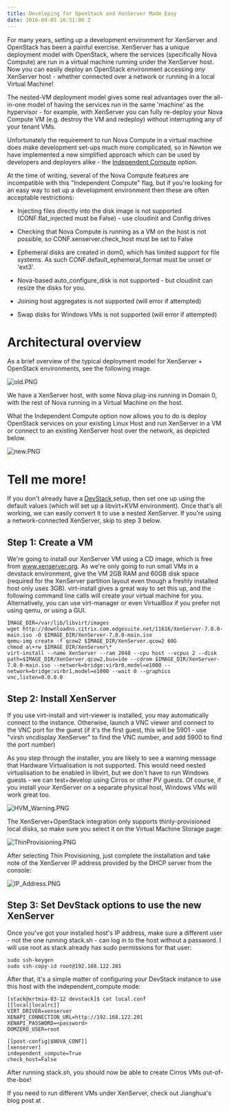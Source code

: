 ```yaml
---
title: Developing for OpenStack and XenServer Made Easy
date: 2016-09-05 16:51:00 Z
---
```


For many years, setting up a development environment for XenServer and OpenStack has been a painful exercise.  XenServer has a unique deployment model with OpenStack, where the services (specifically Nova Compute) are run in a virtual machine running under the XenServer host.  Now you can easily deploy an OpenStack environment accessing *any* XenServer host - whether connected over a network or running in a local Virtual Machine!

The nested-VM deployment model gives some real advantages over the all-in-one model of having the services run in the same 'machine' as the hypervisor - for example, with XenServer you can fully re-deploy your Nova Compute VM (e.g. destroy the VM and redeploy) without interrupting any of your tenant VMs.

Unfortunately the requirement to run Nova Compute in a virtual machine does make development set-ups much more complicated, so in Newton we have implemented a new simplified approach which can be used by developers and deployers alike - the [Independent Compute](https://specs.openstack.org/openstack/nova-specs/specs/newton/approved/xenapi-independent-nova.html) option.

At the time of writing, several of the Nova Compute features are incompatible with this "Independent Compute" flag, but if you're looking for an easy way to set up a development environment then these are often acceptable restrictions:

* Injecting files directly into the disk image is not supported (CONF.flat_injected must be False) - use cloudinit and Config drives

* Checking that Nova Compute is running as a VM on the host is not possible, so CONF.xenserver.check_host must be set to False

* Ephemeral disks are created in dom0, which has limited support for file systems.  As such CONF.default_ephemeral_format must be unset or 'ext3'.

* Nova-based auto_configure_disk is not supported - but cloudinit can resize the disks for you.

* Joining host aggregates is not supported (will error if attempted)

* Swap disks for Windows VMs is not supported (will error if attempted)

# Architectural overview

As a brief overview of the typical deployment model for XenServer \+ OpenStack environments, see the following image.

![old.PNG](/uploads/old.PNG)

We have a XenServer host, with some Nova plug-ins running in Domain 0, with the rest of Nova running in a Virtual Machine on the host.

What the Independent Compute option now allows you to do is deploy OpenStack services on your existing Linux Host and run XenServer in a VM or connect to an existing XenServer host over the network, as depicted below.

![new.PNG](/uploads/new.PNG)

# Tell me more!

If you don't already have a [DevStack ](http://docs.openstack.org/developer/devstack/)setup, then set one up using the default values (which will set up a libvirt\+KVM environment).  Once that's all working, we can easily convert it to use a nested XenServer.  If you're using a network-connected XenServer, skip to step 3 below.

## Step 1: Create a VM

We're going to install our XenServer VM using a CD image, which is free from www.xenserver.org.  As we're only going to run small VMs in a devstack environment, give the VM 2GB RAM and 60GB disk space (required for the XenServer partition layout even though a freshly installed host only uses 3GB).
virt-install gives a great way to set this up, and the following command line calls will create your virtual machine for you.  Alternatively, you can use virt-manager or even VirtualBox if you prefer not using qemu, or using a GUI.

    IMAGE_DIR=/var/lib/libvirt/images
    wget http://downloadns.citrix.com.edgesuite.net/11616/XenServer-7.0.0-main.iso -O $IMAGE_DIR/XenServer-7.0.0-main.iso
    qemu-img create -f qcow2 $IMAGE_DIR/XenServer.qcow2 60G
    chmod a\+rw $IMAGE_DIR/XenServer\*
    virt-install --name XenServer --ram 2048 --cpu host --vcpus 2 --disk path=$IMAGE_DIR/XenServer.qcow2,bus=ide --cdrom $IMAGE_DIR/XenServer-7.0.0-main.iso --network=bridge:virbr0,model=e1000 --network=bridge:virbr1,model=e1000 --wait 0 --graphics vnc,listen=0.0.0.0

## Step 2: Install XenServer

If you use virt-install and virt-viewer is installed, you may automatically connect to the instance.
Otherwise, launch a VNC viewer and connect to the VNC port for the guest (if it's the first guest, this will be 5901 - use "virsh vncdisplay XenServer" to find the VNC number, and add 5900 to find the port number)

As you step through the installer, you are likely to see a warning message that Hardware Virtualisation is not supported.  This would need nested virtualisation to be enabled in libvirt, but we don't have to run Windows guests - we can test\+develop using Cirros or other PV guests.  Of course, if you install your XenServer on a separate physical host, Windows VMs will work great too.

![HVM_Warning.PNG](/uploads/HVM_Warning.PNG)

The XenServer\+OpenStack integration only supports thinly-provisioned local disks, so make sure you select it on the Virtual Machine Storage page:

![ThinProvisioning.PNG](/uploads/ThinProvisioning.PNG)

After selecting Thin Provisioning, just complete the installation and take note of the XenServer IP address provided by the DHCP server from the console:

![IP_Address.PNG](/uploads/IP_Address.PNG)

## Step 3: Set DevStack options to use the new XenServer

Once you've got your installed host's IP address, make sure a different user - not the one running stack.sh - can log in to the host without a password.  I will use root as stack already has sudo permissions for that user:

    sudo ssh-keygen
    sudo ssh-copy-id root@192.168.122.201

After that, it's a simple matter of configuring your DevStack instance to use this host with the independent_compute mode:

    [stack@xrtmia-03-12 devstack]$ cat local.conf 
    [[local|localrc]]
    VIRT_DRIVER=xenserver
    XENAPI_CONNECTION_URL=http://192.168.122.201
    XENAPI_PASSWORD=<password>
    DOMZERO_USER=root
    
    [[post-config|$NOVA_CONF]]
    [xenserver]
    independent_compute=True
    check_host=False

After running stack.sh, you should now be able to create Cirros VMs out-of-the-box!

If you need to run different VMs under XenServer, check out Jianghua's blog post at <URL>.